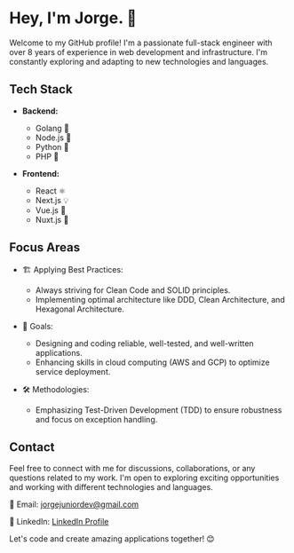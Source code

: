 ### 

# Hey, I'm Jorge. 👋

Welcome to my GitHub profile! I'm a passionate full-stack engineer with over 8 years of experience in web development and infrastructure. I'm constantly exploring and adapting to new technologies and languages.

## Tech Stack

- **Backend:**
  - Golang 🐹
  - Node.js 🚀
  - Python 🐍
  - PHP 🐘

- **Frontend:**
  - React ⚛️
  - Next.js 💡
  - Vue.js 🖖
  - Nuxt.js 🚀

## Focus Areas

- 🏗️ Applying Best Practices:
  - Always striving for Clean Code and SOLID principles.
  - Implementing optimal architecture like DDD, Clean Architecture, and Hexagonal Architecture.

- 🎯 Goals:
  - Designing and coding reliable, well-tested, and well-written applications.
  - Enhancing skills in cloud computing (AWS and GCP) to optimize service deployment.

- 🛠️ Methodologies:
  - Emphasizing Test-Driven Development (TDD) to ensure robustness and focus on exception handling.

## Contact

Feel free to connect with me for discussions, collaborations, or any questions related to my work. I'm open to exploring exciting opportunities and working with different technologies and languages.

📧 Email: jorgejuniordev@gmail.com

🔗 LinkedIn: [LinkedIn Profile](https://www.linkedin.com/in/jorgejr568/)

Let's code and create amazing applications together! 😊
